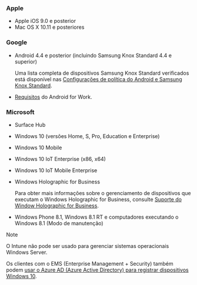 

### <a name="apple"></a>Apple
- Apple iOS 9.0 e posterior
- Mac OS X 10.11 e posteriores

### <a name="google"></a>Google
- Android 4.4 e posterior (incluindo Samsung Knox Standard 4.4 e superior)

  Uma lista completa de dispositivos Samsung Knox Standard verificados está disponível nas [Configurações de política do Android e Samsung Knox Standard](/intune/supported-devices-browsers#supported-samsung-knox-standard-devices).


- [Requisitos](https://support.google.com/work/android/answer/6174145?hl=en&ref_topic=6151012) do Android for Work.

### <a name="microsoft"></a>Microsoft

- Surface Hub
- Windows 10 (versões Home, S, Pro, Education e Enterprise)
- Windows 10 Mobile
- Windows 10 IoT Enterprise (x86, x64)
- Windows 10 IoT Mobile Enterprise
- Windows Holographic for Business

  Para obter mais informações sobre o gerenciamento de dispositivos que executam o Windows Holographic for Business, consulte [Suporte do Window Holographic for Business](../windows-holographic-for-business.md).

- Windows Phone 8.1, Windows 8.1 RT e computadores executando o Windows 8.1 (Modo de manutenção)

> [!NOTE]
> O Intune não pode ser usado para gerenciar sistemas operacionais Windows Server.

Os clientes com o EMS (Enterprise Management + Security) também podem [usar o Azure AD (Azure Active Directory) para registrar dispositivos Windows 10](/intune-classic/deploy-use/set-up-windows-device-management-with-microsoft-intune#azure-active-directory-enrollment).


